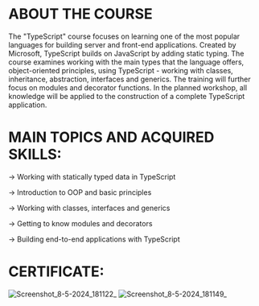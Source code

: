 # ABOUT THE COURSE


The "TypeScript" course focuses on learning one of the most popular languages ​​for building server and front-end applications. Created by Microsoft, TypeScript builds on JavaScript by adding static typing. The course examines working with the main types that the language offers, object-oriented principles, using TypeScript - working with classes, inheritance, abstraction, interfaces and generics. The training will further focus on modules and decorator functions. In the planned workshop, all knowledge will be applied to the construction of a complete TypeScript application.



# MAIN TOPICS AND ACQUIRED SKILLS:

-> Working with statically typed data in TypeScript

-> Introduction to OOP and basic principles

-> Working with classes, interfaces and generics

-> Getting to know modules and decorators

-> Building end-to-end applications with TypeScript


# CERTIFICATE:

![Screenshot_8-5-2024_181122_](https://github.com/IoanVelev/TypeScript-April-2024/assets/131281353/529d5c72-572e-42eb-a6a3-eda7a9f0b0d2)
![Screenshot_8-5-2024_181149_](https://github.com/IoanVelev/TypeScript-April-2024/assets/131281353/2f7ede8a-9101-490d-9287-71a94a52150c)
